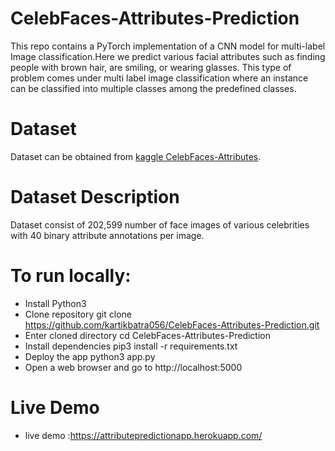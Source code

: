 # CelebFaces-Attributes-Prediction
This repo contains a PyTorch implementation of a CNN model for multi-label Image classification.Here we predict various facial attributes such as finding people with brown hair, are smiling, or wearing glasses. This type of problem comes under multi label image classification where an instance can be classified into multiple classes among the predefined classes.
# Dataset
Dataset can be obtained from [kaggle CelebFaces-Attributes](https://www.kaggle.com/jessicali9530/celeba-dataset).

# Dataset Description
Dataset consist of 202,599 number of face images of various celebrities with 40 binary attribute annotations per image.
 
# To run locally:

* Install Python3
* Clone repository git clone https://github.com/kartikbatra056/CelebFaces-Attributes-Prediction.git 
* Enter cloned directory cd CelebFaces-Attributes-Prediction
* Install dependencies pip3 install -r requirements.txt
* Deploy the app python3 app.py
* Open a web browser and go to http://localhost:5000

# Live Demo 

* live demo :https://attributepredictionapp.herokuapp.com/
